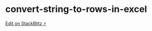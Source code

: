 # convert-string-to-rows-in-excel

[Edit on StackBlitz ⚡️](https://stackblitz.com/edit/stackblitz-starters-hhy6ro)